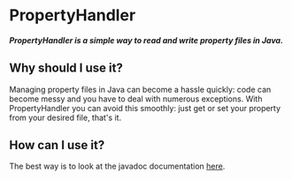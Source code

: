 # PropertyHandler
##### PropertyHandler is a simple way to read and write property files in Java.
## Why should I use it?
Managing property files in Java can become a hassle quickly: code can become messy and you have to deal with numerous exceptions.
With PropertyHandler you can avoid this smoothly: just get or set your property from your desired file, that's it.

## How can I use it?
The best way is to look at the javadoc documentation [here](https://kyrtap5.github.io/property-handler/index.html).
